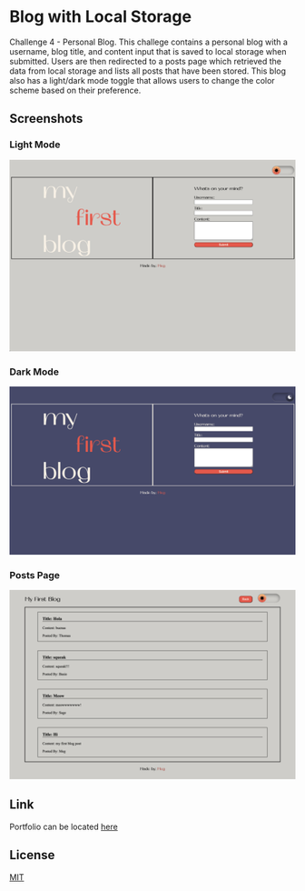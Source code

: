 # Blog with Local Storage
Challenge 4 - Personal Blog. This challege contains a personal blog with a username, blog title, and content input that is saved to local storage when submitted. Users are then redirected to a posts page which retrieved the data from local storage and lists all posts that have been stored. This blog also has a light/dark mode toggle that allows users to change the color scheme based on their preference. 

## Screenshots

### Light Mode
![Light mode blog homepage](./assets/img/blog-1.png) 

### Dark Mode
![Dark mode blog homepage](./assets/img/blog-2.png) 

### Posts Page
![Posts page in light mode](./assets/img/blog-3.png) 


## Link 

Portfolio can be located [here](https://mmhilbert.github.io/blog-with-local-storage/)


## License

[MIT](https://choosealicense.com/licenses/mit/)

